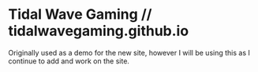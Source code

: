 Tidal Wave Gaming // tidalwavegaming.github.io
=========================

Originally used as a demo for the new site, however I will be using this as I continue to add and work on the site.
